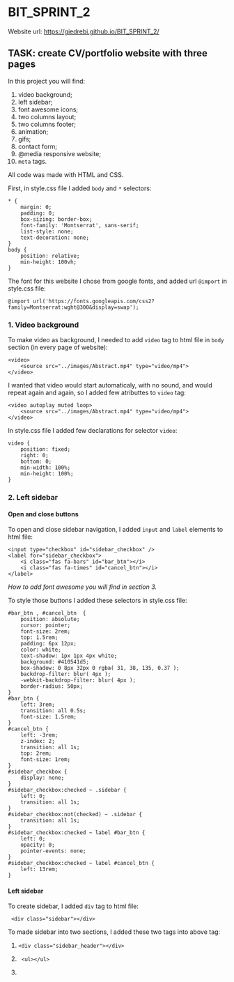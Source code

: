 # BIT_SPRINT_2

Website url: https://giedrebi.github.io/BIT_SPRINT_2/ 

## TASK: create CV/portfolio website with three pages

In this project you will find:
1. video background;
2. left sidebar;
3. font awesome icons;
4. two columns layout;
5. two columns footer;
6. animation;
7. gifs;
8. contact form;
9. @media responsive website;
10. `meta` tags.


All code was made with HTML and CSS.

First, in style.css file I added `body` and `*` selectors:
```
* {
    margin: 0;
    padding: 0;
    box-sizing: border-box;
    font-family: 'Montserrat', sans-serif;
    list-style: none;
    text-decoration: none;
}
body {
    position: relative;
    min-height: 100vh;
}
```
The font for this website I chose from google fonts, and added url `@import` in style.css file:
```
@import url('https://fonts.googleapis.com/css2?family=Montserrat:wght@300&display=swap');
```
### 1. Video background

To make video as background, I needed to add `video` tag to html file in `body` section (in every page of website):
```
<video>
    <source src="../images/Abstract.mp4" type="video/mp4">
</video>
```
I wanted that video would start automaticaly, with no sound, and would repeat again and again, so I added few atributtes to `video` tag:
```
<video autoplay muted loop>
    <source src="../images/Abstract.mp4" type="video/mp4">
</video>
```
In style.css file I added few declarations for selector `video`:
```
video {
    position: fixed;
    right: 0;
    bottom: 0;
    min-width: 100%;
    min-height: 100%;
}
```
### 2. Left sidebar
#### Open and close buttons
To open and close sidebar navigation, I added `input` and `label` elements to html file:
```
<input type="checkbox" id="sidebar_checkbox" />
<label for="sidebar_checkbox">
    <i class="fas fa-bars" id="bar_btn"></i>
    <i class="fas fa-times" id="cancel_btn"></i>
</label>
```
*How to add font awesome you will find in section 3.*

To style those buttons I added these selectors in style.css file:
```
#bar_btn , #cancel_btn  {
    position: absolute;
    cursor: pointer;
    font-size: 2rem;
    top: 1.5rem;
    padding: 6px 12px;
    color: white;
    text-shadow: 1px 1px 4px white;
    background: #410541d5;
    box-shadow: 0 8px 32px 0 rgba( 31, 38, 135, 0.37 );
    backdrop-filter: blur( 4px );
    -webkit-backdrop-filter: blur( 4px );
    border-radius: 50px;
}
#bar_btn {
    left: 3rem;
    transition: all 0.5s;
    font-size: 1.5rem;
}
#cancel_btn {
    left: -3rem;
    z-index: 2;
    transition: all 1s;
    top: 2rem;
    font-size: 1rem;
}
#sidebar_checkbox {
    display: none;
}
#sidebar_checkbox:checked ~ .sidebar {
    left: 0;
    transition: all 1s;
}
#sidebar_checkbox:not(checked) ~ .sidebar {
    transition: all 1s;
}
#sidebar_checkbox:checked ~ label #bar_btn {
    left: 0;
    opacity: 0;
    pointer-events: none;
}
#sidebar_checkbox:checked ~ label #cancel_btn {
    left: 13rem;
}
```
#### Left sidebar 
To create sidebar, I added `div` tag to html file:
```
 <div class="sidebar"></div>
```
To made sidebar into two sections, I added these two tags into above tag:
1. ```<div class="sidebar_header"></div>```
2. ``` <ul></ul>```

1. 